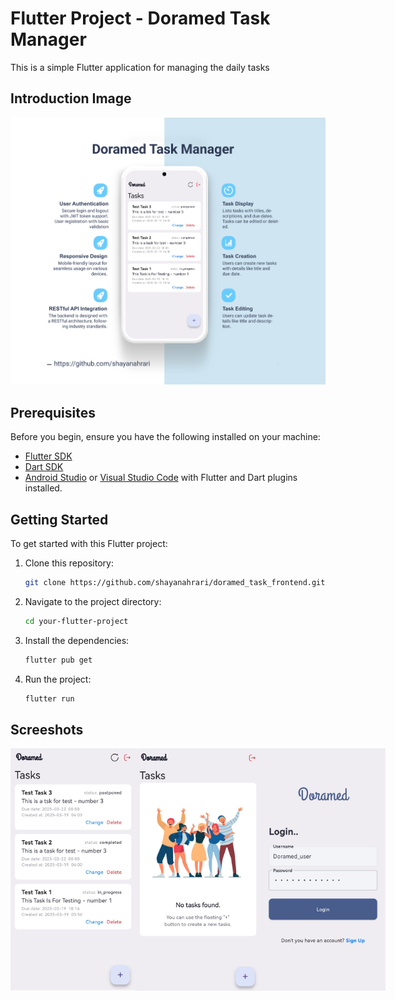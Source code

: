 # Flutter Project - Doramed Task Manager

This is a simple Flutter application for managing the daily tasks

## Introduction Image

![Alt text](./assets/images/1.jpg)

## Prerequisites

Before you begin, ensure you have the following installed on your machine:

- [Flutter SDK](https://flutter.dev/docs/get-started/install)
- [Dart SDK](https://dart.dev/get-dart)
- [Android Studio](https://developer.android.com/studio) or [Visual Studio Code](https://code.visualstudio.com/) with Flutter and Dart plugins installed.

## Getting Started

To get started with this Flutter project:

1. Clone this repository:

   ```bash
   git clone https://github.com/shayanahrari/doramed_task_frontend.git
   ```

2. Navigate to the project directory:

   ```bash
   cd your-flutter-project
   ```

3. Install the dependencies:

   ```bash
   flutter pub get
   ```

4. Run the project:

   ```bash
   flutter run
   ```

## Screeshots

<div style="display: flex; justify-content: space-around;">
  <img src="assets/images/2.jpg" alt="Image 1" width="200" />
  <img src="assets/images/3.jpg" alt="Image 2" width="200" />
  <img src="assets/images/4.jpg" alt="Image 3" width="200" />
</div>


